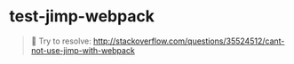 # test-jimp-webpack

> :ledger: Try to resolve: http://stackoverflow.com/questions/35524512/cant-not-use-jimp-with-webpack